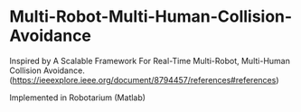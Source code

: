 # Multi-Robot-Multi-Human-Collision-Avoidance
Inspired by A Scalable Framework For Real-Time Multi-Robot, Multi-Human Collision Avoidance. (https://ieeexplore.ieee.org/document/8794457/references#references)

Implemented in Robotarium (Matlab) 
